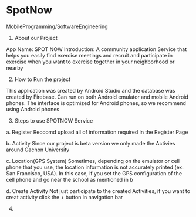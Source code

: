 # SpotNow
MobileProgramming/SoftwareEngineering

1. About our Project

App Name: SPOT NOW
Introduction: A community application Service that helps you easily find exercise meetings and recruit 
and participate in exercise when you want to exercise together in your neighborhood or nearby

2. How to Run the project

This application was created by Android Studio and the database was created by Firebase. Can run 
on both Android emulator and mobile Android phones. The interface is optimized for Android phones, 
so we recommend using Android phones

3. Steps to use SPOTNOW Service

a. Register
   Reccomd upload all of information required in the Register Page

b. Activity
   Since our project is beta version we only made the Activies around Gachon University

c. Location(GPS System)
   Sometimes, depending on the emulator or cell phone that you use, the location information is not accurately printed (ex: San   Francisco, USA). In this case, if you set the GPS configuration of the cell phone and go near the school as mentioned in b

d. Create Activity
   Not just participate to the created Activities, if you want to creat activity click the + button in navigation bar

4. 
